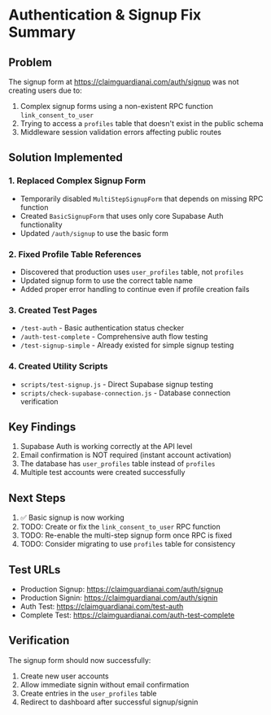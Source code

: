 # Authentication & Signup Fix Summary

## Problem
The signup form at https://claimguardianai.com/auth/signup was not creating users due to:
1. Complex signup forms using a non-existent RPC function `link_consent_to_user`
2. Trying to access a `profiles` table that doesn't exist in the public schema
3. Middleware session validation errors affecting public routes

## Solution Implemented

### 1. Replaced Complex Signup Form
- Temporarily disabled `MultiStepSignupForm` that depends on missing RPC function
- Created `BasicSignupForm` that uses only core Supabase Auth functionality
- Updated `/auth/signup` to use the basic form

### 2. Fixed Profile Table References
- Discovered that production uses `user_profiles` table, not `profiles`
- Updated signup form to use the correct table name
- Added proper error handling to continue even if profile creation fails

### 3. Created Test Pages
- `/test-auth` - Basic authentication status checker
- `/auth-test-complete` - Comprehensive auth flow testing
- `/test-signup-simple` - Already existed for simple signup testing

### 4. Created Utility Scripts
- `scripts/test-signup.js` - Direct Supabase signup testing
- `scripts/check-supabase-connection.js` - Database connection verification

## Key Findings
1. Supabase Auth is working correctly at the API level
2. Email confirmation is NOT required (instant account activation)
3. The database has `user_profiles` table instead of `profiles`
4. Multiple test accounts were created successfully

## Next Steps
1. ✅ Basic signup is now working
2. TODO: Create or fix the `link_consent_to_user` RPC function
3. TODO: Re-enable the multi-step signup form once RPC is fixed
4. TODO: Consider migrating to use `profiles` table for consistency

## Test URLs
- Production Signup: https://claimguardianai.com/auth/signup
- Production Signin: https://claimguardianai.com/auth/signin
- Auth Test: https://claimguardianai.com/test-auth
- Complete Test: https://claimguardianai.com/auth-test-complete

## Verification
The signup form should now successfully:
1. Create new user accounts
2. Allow immediate signin without email confirmation
3. Create entries in the `user_profiles` table
4. Redirect to dashboard after successful signup/signin